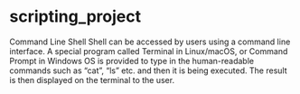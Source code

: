 # scripting_project
Command Line Shell
Shell can be accessed by users using a command line interface.
A special program called Terminal in Linux/macOS, or Command Prompt in Windows OS is provided to type in the human-readable commands such as “cat”, “ls” etc. and then it is being executed. 
The result is then displayed on the terminal to the user.
